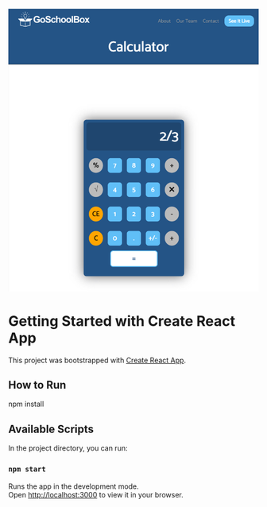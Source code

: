 ![Screenshot](/public/Capture.PNG)


# Getting Started with Create React App

This project was bootstrapped with [Create React App](https://github.com/facebook/create-react-app).



## How to Run
npm install


## Available Scripts

In the project directory, you can run:

### `npm start`

Runs the app in the development mode.\
Open [http://localhost:3000](http://localhost:3000) to view it in your browser.

